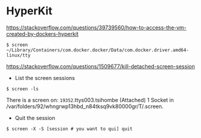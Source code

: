 # HyperKit

https://stackoverflow.com/questions/39739560/how-to-access-the-vm-created-by-dockers-hyperkit

```
$ screen ~/Library/Containers/com.docker.docker/Data/com.docker.driver.amd64-linux/tty
```

https://stackoverflow.com/questions/1509677/kill-detached-screen-session

* List the screen sessions

```
$ screen -ls
```

  There is a screen on:
    `19352`.ttys003.tsihombe	(Attached)
  1 Socket in /var/folders/92/whngrwp13hbd_n84tksq9vk80000gr/T/.screen.


* Quit the session

```
$ screen -X -S [session # you want to qui] quit
```
